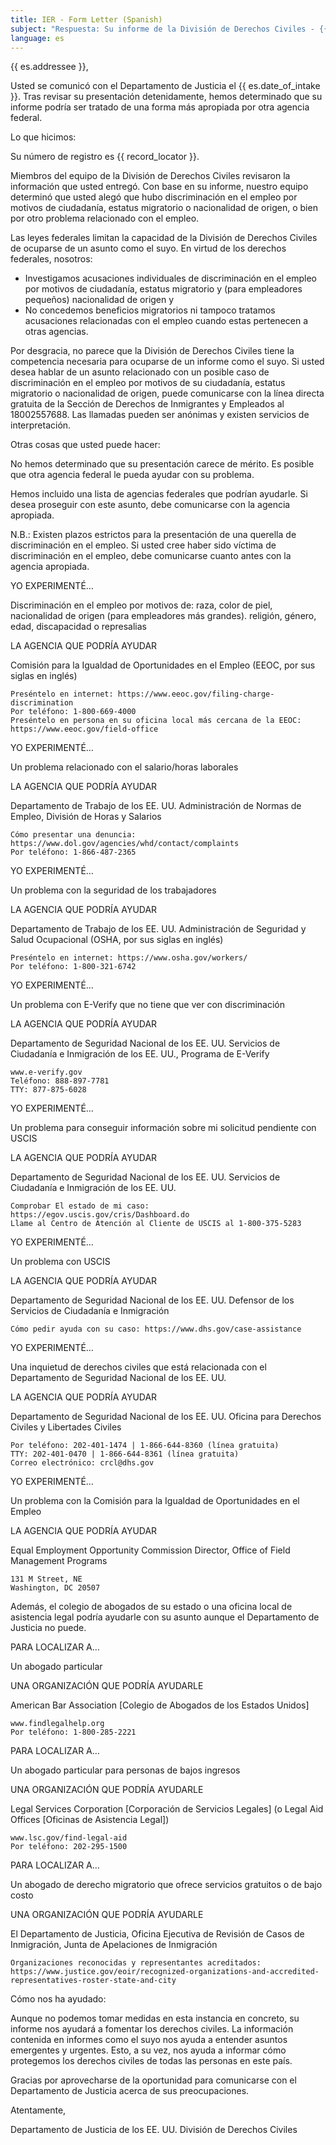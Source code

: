 ```yaml
---
title: IER - Form Letter (Spanish)
subject: "Respuesta: Su informe de la División de Derechos Civiles - {{ record_locator }} de la Sección {{ es.section_name }}"
language: es
---
```

{{ es.addressee }},

Usted se comunicó con el Departamento de Justicia el {{ es.date_of_intake }}. Tras revisar su presentación detenidamente, hemos determinado que su informe podría ser tratado de una forma más apropiada por otra agencia federal.


Lo que hicimos:

Su número de registro es {{ record_locator }}.

Miembros del equipo de la División de Derechos Civiles revisaron la información que usted entregó. Con base en su informe, nuestro equipo determinó que usted alegó que hubo discriminación en el empleo por motivos de ciudadanía, estatus migratorio o nacionalidad de origen, o bien por otro problema relacionado con el empleo.

Las leyes federales limitan la capacidad de la División de Derechos Civiles de ocuparse de un asunto como el suyo. En virtud de los derechos federales, nosotros:

  - Investigamos acusaciones individuales de discriminación en el empleo por motivos de ciudadanía, estatus migratorio y (para empleadores pequeños) nacionalidad de origen y
  - No concedemos beneficios migratorios ni tampoco tratamos acusaciones relacionadas con el empleo cuando estas pertenecen a otras agencias.

Por desgracia, no parece que la División de Derechos Civiles tiene la competencia necesaria para ocuparse de un informe como el suyo. Si usted desea hablar de un asunto relacionado con un posible caso de discriminación en el empleo por motivos de su ciudadanía, estatus migratorio o nacionalidad de origen, puede comunicarse con la línea directa gratuita de la Sección de Derechos de Inmigrantes y Empleados al 18002557688. Las llamadas pueden ser anónimas y existen servicios de interpretación.


Otras cosas que usted puede hacer:

No hemos determinado que su presentación carece de mérito. Es posible que otra agencia federal le pueda ayudar con su problema.

Hemos incluido una lista de agencias federales que podrían ayudarle. Si desea proseguir con este asunto, debe comunicarse con la agencia apropiada.

N.B.: Existen plazos estrictos para la presentación de una querella de discriminación en el empleo. Si usted cree haber sido víctima de discriminación en el empleo, debe comunicarse cuanto antes con la agencia apropiada.


YO EXPERIMENTÉ…

Discriminación en el empleo por motivos de: raza, color de piel, nacionalidad de origen (para empleadores más grandes). religión, género, edad, discapacidad o represalias

LA AGENCIA QUE PODRÍA AYUDAR

Comisión para la Igualdad de Oportunidades en el Empleo (EEOC, por sus siglas en inglés)

    Preséntelo en internet: https://www.eeoc.gov/filing-charge-discrimination
    Por teléfono: 1-800-669-4000
    Preséntelo en persona en su oficina local más cercana de la EEOC: https://www.eeoc.gov/field-office


YO EXPERIMENTÉ…

Un problema relacionado con el salario/horas laborales

LA AGENCIA QUE PODRÍA AYUDAR

Departamento de Trabajo de los EE. UU.
Administración de Normas de Empleo, División de Horas y Salarios 

    Cómo presentar una denuncia: https://www.dol.gov/agencies/whd/contact/complaints
    Por teléfono: 1-866-487-2365


YO EXPERIMENTÉ…

Un problema con la seguridad de los trabajadores

LA AGENCIA QUE PODRÍA AYUDAR

Departamento de Trabajo de los EE. UU.
Administración de Seguridad y Salud Ocupacional (OSHA, por sus siglas en inglés) 

    Preséntelo en internet: https://www.osha.gov/workers/
    Por teléfono: 1-800-321-6742


YO EXPERIMENTÉ…

Un problema con E-Verify que no tiene que ver con discriminación

LA AGENCIA QUE PODRÍA AYUDAR

Departamento de Seguridad Nacional de los EE. UU.
Servicios de Ciudadanía e Inmigración de los EE. UU., Programa de E-Verify

    www.e-verify.gov
    Teléfono: 888-897-7781
    TTY: 877-875-6028


YO EXPERIMENTÉ…

Un problema para conseguir información sobre mi solicitud pendiente con USCIS

LA AGENCIA QUE PODRÍA AYUDAR

Departamento de Seguridad Nacional de los EE. UU.
Servicios de Ciudadanía e Inmigración de los EE. UU.

    Comprobar El estado de mi caso: https://egov.uscis.gov/cris/Dashboard.do
    Llame al Centro de Atención al Cliente de USCIS al 1-800-375-5283


YO EXPERIMENTÉ…

Un problema con USCIS

LA AGENCIA QUE PODRÍA AYUDAR

Departamento de Seguridad Nacional de los EE. UU.
Defensor de los Servicios de Ciudadanía e Inmigración

    Cómo pedir ayuda con su caso: https://www.dhs.gov/case-assistance


YO EXPERIMENTÉ…

Una inquietud de derechos civiles que está relacionada con el Departamento de Seguridad Nacional de los EE. UU.

LA AGENCIA QUE PODRÍA AYUDAR

Departamento de Seguridad Nacional de los EE. UU.
Oficina para Derechos Civiles y Libertades Civiles

    Por teléfono: 202-401-1474 | 1-866-644-8360 (línea gratuita)
    TTY: 202-401-0470 | 1-866-644-8361 (línea gratuita)
    Correo electrónico: crcl@dhs.gov


YO EXPERIMENTÉ…

Un problema con la Comisión para la Igualdad de Oportunidades en el Empleo

LA AGENCIA QUE PODRÍA AYUDAR

Equal Employment Opportunity Commission
Director, Office of Field Management Programs 

    131 M Street, NE 
    Washington, DC 20507


Además, el colegio de abogados de su estado o una oficina local de asistencia legal podría ayudarle con su asunto aunque el Departamento de Justicia no puede.


PARA LOCALIZAR A…

Un abogado particular

UNA ORGANIZACIÓN QUE PODRÍA AYUDARLE

American Bar Association [Colegio de Abogados de los Estados Unidos]

    www.findlegalhelp.org
    Por teléfono: 1-800-285-2221


PARA LOCALIZAR A…

Un abogado particular para personas de bajos ingresos

UNA ORGANIZACIÓN QUE PODRÍA AYUDARLE

Legal Services Corporation [Corporación de Servicios Legales] (o Legal Aid Offices [Oficinas de Asistencia Legal])

    www.lsc.gov/find-legal-aid
    Por teléfono: 202-295-1500


PARA LOCALIZAR A…

Un abogado de derecho migratorio que ofrece servicios gratuitos o de bajo costo

UNA ORGANIZACIÓN QUE PODRÍA AYUDARLE

El Departamento de Justicia, Oficina Ejecutiva de Revisión de Casos de Inmigración, Junta de Apelaciones de Inmigración

    Organizaciones reconocidas y representantes acreditados: https://www.justice.gov/eoir/recognized-organizations-and-accredited-representatives-roster-state-and-city


Cómo nos ha ayudado:

Aunque no podemos tomar medidas en esta instancia en concreto, su informe nos ayudará a fomentar los derechos civiles. La información contenida en informes como el suyo nos ayuda a entender asuntos emergentes y urgentes. Esto, a su vez, nos ayuda a informar cómo protegemos los derechos civiles de todas las personas en este país.

Gracias por aprovecharse de la oportunidad para comunicarse con el Departamento de Justicia acerca de sus preocupaciones.


Atentamente,

Departamento de Justicia de los EE. UU.
División de Derechos Civiles
